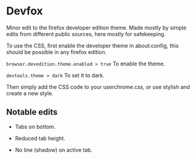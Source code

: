 # Devfox
Minor edit to the firefox developer edition theme. Made mostly by simple edits from different public sources, here mostly for safekeeping.

To use the CSS, first enable the developer theme in about:config, this should be possible in any firefox edition.

`browser.devedition.theme.enabled > true` To enable the theme.

`devtools.theme > dark` To set it to dark.

Then simply add the CSS code to your userchrome.css, or use stylish and create a new style.

## Notable edits

* Tabs on bottom.

* Reduced tab height.

* No line (shadow) on active tab.



